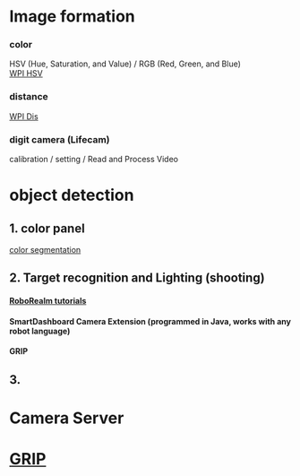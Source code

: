 

# Image formation


###  color   
HSV (Hue, Saturation, and Value) / RGB (Red, Green, and Blue)        
[WPI HSV](https://docs.wpilib.org/en/latest/docs/software/vision-processing/introduction/identifying-and-processing-the-targets.html#what-is-hsl-hsv)

### distance   
[WPI Dis](https://docs.wpilib.org/en/latest/docs/software/vision-processing/introduction/identifying-and-processing-the-targets.html#distance)


### digit camera (Lifecam)
calibration / setting /  Read and Process Video



# object detection 

## 1. color panel 

[color segmentation](https://www.cs.cmu.edu/~dst/Tekkotsu/Tutorial/colorsegment.shtml)

## 2.  Target recognition and Lighting (shooting)

#### [RoboRealm tutorials](http://www.roborealm.com/tutorials.php)

#### SmartDashboard Camera Extension (programmed in Java, works with any robot language)

#### GRIP

## 3. 



# Camera Server


# [GRIP](https://docs.wpilib.org/en/latest/docs/software/vision-processing/grip/introduction-to-grip.html)

